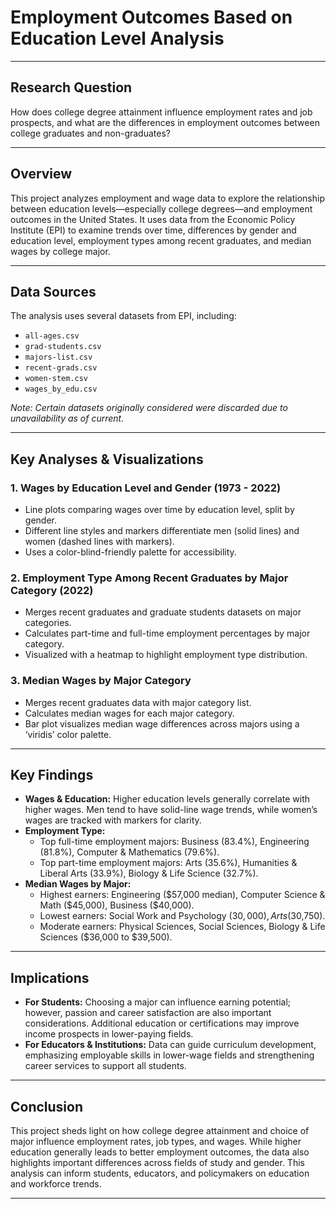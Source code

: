 # Employment Outcomes Based on Education Level Analysis

---

## Research Question  
How does college degree attainment influence employment rates and job prospects, and what are the differences in employment outcomes between college graduates and non-graduates?

---

## Overview  
This project analyzes employment and wage data to explore the relationship between education levels—especially college degrees—and employment outcomes in the United States. It uses data from the Economic Policy Institute (EPI) to examine trends over time, differences by gender and education level, employment types among recent graduates, and median wages by college major.

---

## Data Sources  
The analysis uses several datasets from EPI, including:  
- `all-ages.csv`  
- `grad-students.csv`  
- `majors-list.csv`  
- `recent-grads.csv`  
- `women-stem.csv`  
- `wages_by_edu.csv`  

*Note: Certain datasets originally considered were discarded due to unavailability as of current.*

---

## Key Analyses & Visualizations  

### 1. Wages by Education Level and Gender (1973 - 2022)  
- Line plots comparing wages over time by education level, split by gender.  
- Different line styles and markers differentiate men (solid lines) and women (dashed lines with markers).  
- Uses a color-blind-friendly palette for accessibility.

### 2. Employment Type Among Recent Graduates by Major Category (2022)  
- Merges recent graduates and graduate students datasets on major categories.  
- Calculates part-time and full-time employment percentages by major category.  
- Visualized with a heatmap to highlight employment type distribution.

### 3. Median Wages by Major Category  
- Merges recent graduates data with major category list.  
- Calculates median wages for each major category.  
- Bar plot visualizes median wage differences across majors using a ‘viridis’ color palette.

---

## Key Findings  

- **Wages & Education:** Higher education levels generally correlate with higher wages. Men tend to have solid-line wage trends, while women’s wages are tracked with markers for clarity.  
- **Employment Type:**  
  - Top full-time employment majors: Business (83.4%), Engineering (81.8%), Computer & Mathematics (79.6%).  
  - Top part-time employment majors: Arts (35.6%), Humanities & Liberal Arts (33.9%), Biology & Life Science (32.7%).  
- **Median Wages by Major:**  
  - Highest earners: Engineering ($57,000 median), Computer Science & Math ($45,000), Business ($40,000).  
  - Lowest earners: Social Work and Psychology ($30,000), Arts ($30,750).  
  - Moderate earners: Physical Sciences, Social Sciences, Biology & Life Sciences ($36,000 to $39,500).  

---

## Implications  

- **For Students:** Choosing a major can influence earning potential; however, passion and career satisfaction are also important considerations. Additional education or certifications may improve income prospects in lower-paying fields.  
- **For Educators & Institutions:** Data can guide curriculum development, emphasizing employable skills in lower-wage fields and strengthening career services to support all students.
  
---

## Conclusion  
This project sheds light on how college degree attainment and choice of major influence employment rates, job types, and wages. While higher education generally leads to better employment outcomes, the data also highlights important differences across fields of study and gender. This analysis can inform students, educators, and policymakers on education and workforce trends.

---
